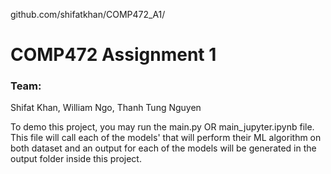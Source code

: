 github.com/shifatkhan/COMP472_A1/

# COMP472 Assignment 1
### Team:
Shifat Khan, William Ngo, Thanh Tung Nguyen

To demo this project, you may run the main.py OR main_jupyter.ipynb file.
This file will call each of the models' that will perform their ML algorithm
on both dataset and an output for each of the models will be generated in the 
output folder inside this project.
